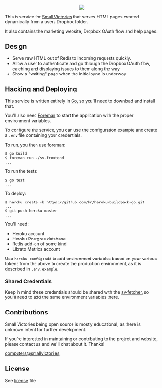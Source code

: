 <p align="center">
    <a href="https://smallvictori.es"><img src="https://f.cloud.github.com/assets/846194/1235472/24f70d94-29a7-11e3-835a-84f55972b657.png" /></a>
</p>

This is service for [Small Victories](https://smallvictori.es) that
serves HTML pages created dynamically from a users Dropbox folder.

It also contains the marketing website, Dropbox OAuth flow and help pages.

## Design

- Serve raw HTML out of Redis to incoming requests quickly.
- Allow a user to authenticate and go through the Dropbox OAuth flow,
catching and displaying issues to them along the way
- Show a "waiting" page when the initial sync is underway

## Hacking and Deploying

This service is written entirely in [Go](http://golang.org/), so you'll need to download
and install that.

You'll also need [Foreman](http://ddollar.github.io/foreman/) to start the application with the proper environment
variables.

To configure the service, you can use the configuration example and create
a `.env` file containing your credentials.

To run, you then use foreman:

    $ go build
    $ foreman run ./sv-frontend
    ...

To run the tests:

    $ go test
    ...

To deploy:

    $ heroku create -b https://github.com/kr/heroku-buildpack-go.git
    ...
    $ git push heroku master
    ...

You'll need:

- Heroku account
- Heroku Postgres database
- Redis add-on of some kind
- Librato Metrics account

Use `heroku config:add` to add environment variables based on your
various tokens from the above to create the production environment,
as it is described in `.env.example`.

### Shared Credentials

Keep in mind these credentials should be shared with the [sv-fetcher](https://github.com/pearkes/sv-fetcher),
so you'll need to add the same environment variables there.

## Contributions

Small Victories being open source is mostly educational, as there is
unknown intent for further development.

If you're interested in maintaining or contributing to the project and
website, please contact us and we'll chat about it. Thanks!

[computers@smallvictori.es](mailto:computers@smallvictori.es)

## License

See [license](LICENSE.md) file.

